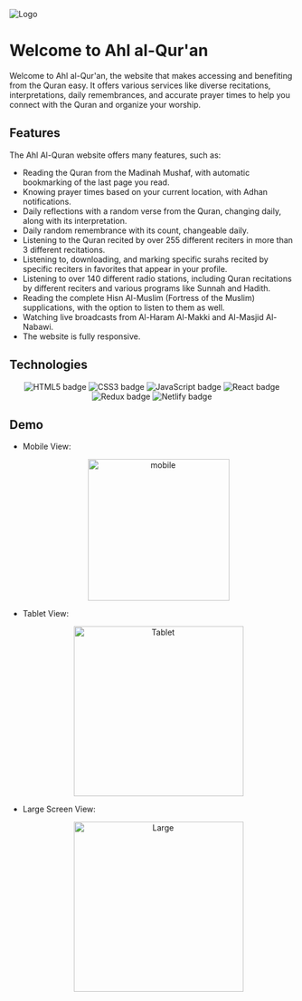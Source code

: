 ![Logo](https://res.cloudinary.com/dvkl6un7x/image/upload/v1714137043/%D9%84%D9%88%D8%AC%D9%882_cnlsuu.png)

# Welcome to Ahl al-Qur'an 

Welcome to Ahl al-Qur'an, the website that makes accessing and benefiting from the Quran easy. It offers various services like diverse recitations, interpretations, daily remembrances, and accurate prayer times to help you connect with the Quran and organize your worship.

## Features

The Ahl Al-Quran website offers many features, such as:

- Reading the Quran from the Madinah Mushaf, with automatic bookmarking of the last page you read.
- Knowing prayer times based on your current location, with Adhan notifications.
- Daily reflections with a random verse from the Quran, changing daily, along with its interpretation.
- Daily random remembrance with its count, changeable daily.
- Listening to the Quran recited by over 255 different reciters in more than 3 different recitations.
- Listening to, downloading, and marking specific surahs recited by specific reciters in favorites that appear in your profile.
- Listening to over 140 different radio stations, including Quran recitations by different reciters and various programs like Sunnah and Hadith.
- Reading the complete Hisn Al-Muslim (Fortress of the Muslim) supplications, with the option to listen to them as well.
- Watching live broadcasts from Al-Haram Al-Makki and Al-Masjid Al-Nabawi.
- The website is fully responsive.

## Technologies

<div style="text-align: center;">
    <img src="https://img.shields.io/badge/HTML5-E34F26?style=for-the-badge&logo=html5&logoColor=white" alt="HTML5 badge"/>
    <img src="https://img.shields.io/badge/CSS3-1572B6?style=for-the-badge&logo=css3&logoColor=white" alt="CSS3 badge"/>
    <img src="https://img.shields.io/badge/JavaScript-323330?style=for-the-badge&logo=javascript&logoColor=F7DF1E" alt="JavaScript badge"/>
    <img src="https://img.shields.io/badge/React-20232A?style=for-the-badge&logo=react&logoColor=61DAFB" alt="React badge"/>
    <img src="https://img.shields.io/badge/Redux-593D88?style=for-the-badge&logo=redux&logoColor=white" alt="Redux badge"/>
    <img src="https://img.shields.io/badge/Netlify-00C7B7?style=for-the-badge&logo=netlify&logoColor=white" alt="Netlify badge"/>
</div>

## Demo
 - Mobile View:
   
    <div style="text-align: center;">
        <img src="https://res.cloudinary.com/dvkl6un7x/image/upload/iPhone-12-PRO-ahel-el-quran.netlify.app_xafywx.png" alt="mobile" width="250px"/>
    </div>

- Tablet View:

    <div style="text-align: center;">
        <img src="https://res.cloudinary.com/dvkl6un7x/image/upload/iPad-Air-4-ahel-el-quran.netlify.app_eajjoo.png" alt="Tablet" width="300px"/>
    </div>
    
- Large Screen View:

    <div style="text-align: center;">
        <img src="https://res.cloudinary.com/dvkl6un7x/image/upload/Macbook-Air-ahel-el-quran.netlify.app_cz3zm6.png" alt="Large" width="300px"/>
    </div>


